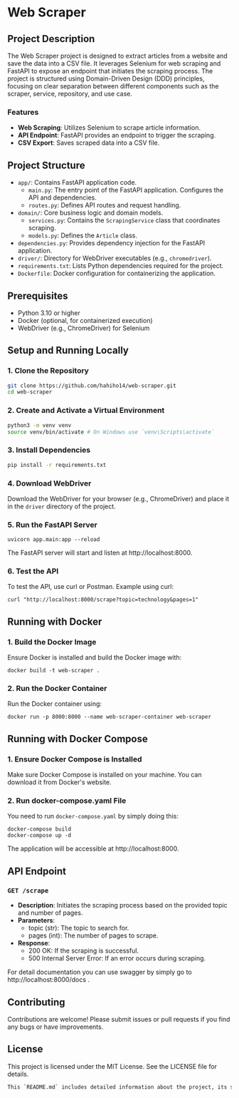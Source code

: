 # Web Scraper

## Project Description

The Web Scraper project is designed to extract articles from a website and save the data into a CSV file. It leverages Selenium for web scraping and FastAPI to expose an endpoint that initiates the scraping process. The project is structured using Domain-Driven Design (DDD) principles, focusing on clear separation between different components such as the scraper, service, repository, and use case.

### Features

- **Web Scraping**: Utilizes Selenium to scrape article information.
- **API Endpoint**: FastAPI provides an endpoint to trigger the scraping.
- **CSV Export**: Saves scraped data into a CSV file.

## Project Structure

- `app/`: Contains FastAPI application code.
  - `main.py`: The entry point of the FastAPI application. Configures the API and dependencies.
  - `routes.py`: Defines API routes and request handling.
- `domain/`: Core business logic and domain models.
  - `services.py`: Contains the `ScrapingService` class that coordinates scraping.
  - `models.py`: Defines the `Article` class.
- `dependencies.py`: Provides dependency injection for the FastAPI application.
- `driver/`: Directory for WebDriver executables (e.g., `chromedriver`).
- `requirements.txt`: Lists Python dependencies required for the project.
- `Dockerfile`: Docker configuration for containerizing the application.

## Prerequisites

- Python 3.10 or higher
- Docker (optional, for containerized execution)
- WebDriver (e.g., ChromeDriver) for Selenium

## Setup and Running Locally

### 1. Clone the Repository

```bash
git clone https://github.com/hahiho14/web-scraper.git
cd web-scraper
```

### 2. Create and Activate a Virtual Environment

```bash
python3 -m venv venv
source venv/bin/activate # On Windows use `venv\Scripts\activate`
```

### 3. Install Dependencies
```bash
pip install -r requirements.txt
```

### 4. Download WebDriver
Download the WebDriver for your browser (e.g., ChromeDriver) and place it in the `driver` directory of the project.

### 5. Run the FastAPI Server
```
uvicorn app.main:app --reload
```
The FastAPI server will start and listen at http://localhost:8000.

### 6. Test the API
To test the API, use curl or Postman. Example using curl:
```
curl "http://localhost:8000/scrape?topic=technology&pages=1"
```

## Running with Docker
### 1. Build the Docker Image
Ensure Docker is installed and build the Docker image with:
```
docker build -t web-scraper .
```

### 2. Run the Docker Container
Run the Docker container using:
```
docker run -p 8000:8000 --name web-scraper-container web-scraper
```

## Running with Docker Compose
### 1. Ensure Docker Compose is Installed
Make sure Docker Compose is installed on your machine. You can download it from Docker's website.

### 2. Run docker-compose.yaml File
You need to run `docker-compose.yaml` by simply doing this:
```
docker-compose build
docker-compose up -d
```

The application will be accessible at http://localhost:8000.

## API Endpoint
### `GET /scrape`
- **Description**: Initiates the scraping process based on the provided topic and number of pages.
- **Parameters**:
    - topic (str): The topic to search for.
    - pages (int): The number of pages to scrape.
- **Response**:
    - 200 OK: If the scraping is successful.
    - 500 Internal Server Error: If an error occurs during scraping.

For detail documentation you can use swagger by simply go to http://localhost:8000/docs .

## Contributing
Contributions are welcome! Please submit issues or pull requests if you find any bugs or have improvements.

## License
This project is licensed under the MIT License. See the LICENSE file for details.

```python
This `README.md` includes detailed information about the project, its structure, setup instructions for both Python and Docker, and API usage. Feel free to adjust any specific details or add further information as needed.
```
